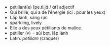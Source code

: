 
- pétillant(e)	[pe.ti.jɑ̃ / ɑ̃t]	adjectif
- Qui brille, qui a de l’énergie (ici : pour les yeux)
- Lấp lánh, sáng rực
- sparkling, lively
- Elle a des yeux pétillants de malice.
- pétiller (v) = sủi bọt, lấp lánh
- Latin: *petillare* (craquer)